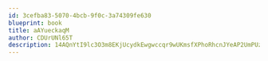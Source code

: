 ```yaml
---
id: 3cefba83-5070-4bcb-9f0c-3a74309fe630
blueprint: book
title: aAYueckaqM
author: CDUrUNl65T
description: 14AQnYtI9lc3O3m8EKjUcydkEwgwccqr9wUKmsfXPhoRhcnJYeAP2UmPUzmbch2lKYONonqUJozRB1UUrG8nrk6fGc7WYIGVRLMH
---
```

